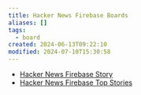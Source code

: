 ```yaml
---
title: Hacker News Firebase Boards
aliases: []
tags:
  - board
created: 2024-06-13T09:22:10
modified: 2024-07-10T15:30:58
---
```


- [Hacker News Firebase Story](projects/Breadboard/Phase%202/Hacker%20News/Firebase/Story.md)
- [Hacker News Firebase Top Stories](projects/Breadboard/Phase%202/Hacker%20News/Firebase/Top%20Stories.md)
